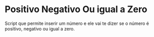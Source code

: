 # Positivo Negativo Ou igual a Zero

Script  que permite inserir um número e ele vai te dizer se o número é positivo, negativo ou igual a zero.
